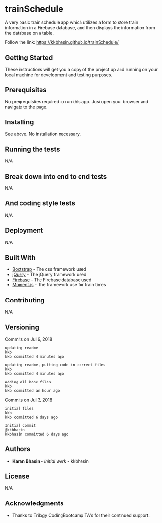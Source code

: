 # trainSchedule

A very basic train schedule app which utilizes a form to store train information in a Firebase database, and then displays the information from the database on a table. 

Follow the link: https://kkbhasin.github.io/trainSchedule/ 

## Getting Started

These instructions will get you a copy of the project up and running on your local machine for development and testing purposes. 

## Prerequisites

No preqrequisites required to run this app. Just open your browser and navigate to the page. 

## Installing

See above. No installation necessary. 

## Running the tests

N/A

## Break down into end to end tests

N/A

## And coding style tests

N/A

## Deployment

N/A

## Built With

* [Bootstrap](https://stackpath.bootstrapcdn.com/bootstrap/4.1.1/css/bootstrap.min.css) - The css framework used
* [jQuery](https://cdnjs.cloudflare.com/ajax/libs/jquery/3.3.1/jquery.min.js) - The jQuery framework used
* [Firebase](https://www.gstatic.com/firebasejs/5.2.0/firebase.js) - The Firebase database used
* [Moment.js](https://cdnjs.cloudflare.com/ajax/libs/moment.js/2.22.2/moment.min.js) - The framework use for train times 

## Contributing

N/A

## Versioning

Commits on Jul 9, 2018

    updating readme
    kkb
    kkb committed 4 minutes ago

    updating readme, putting code in correct files
    kkb
    kkb committed 4 minutes ago
    
    adding all base files
    kkb
    kkb committed an hour ago
 
Commits on Jul 3, 2018
    
    initial files
    kkb
    kkb committed 6 days ago
    
    Initial commit
    @kkbhasin
    kkbhasin committed 6 days ago

## Authors

* **Karan Bhasin** - *Initial work* - [kkbhasin](https://github.com/kkbhasin)


## License

N/A

## Acknowledgments

* Thanks to Trilogy CodingBootcamp TA's for their continued support.
